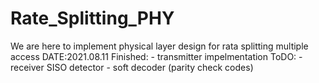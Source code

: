 # Rate_Splitting_PHY
We are here to implement physical layer design for rata splitting multiple access
DATE:2021.08.11
  Finished: - transmitter impelmentation
  ToDO:     - receiver SISO detector
            - soft decoder (parity check codes)
